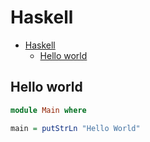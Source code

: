 # Haskell

<!--ts-->
* [Haskell](hasekll.md#haskell)
   * [Hello world](hasekll.md#hello-world)

<!-- Added by: runner, at: Thu Dec  9 10:44:34 UTC 2021 -->

<!--te-->

## Hello world
```haskell
module Main where

main = putStrLn "Hello World"
```
